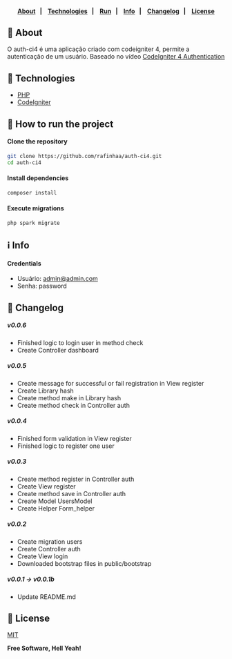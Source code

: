 <h4 align="center">
    <br><br>
    <p align="center">
      <a href="#-about">About</a>&nbsp;&nbsp;&nbsp;|&nbsp;&nbsp;&nbsp;
      <a href="#-technologies">Technologies</a>&nbsp;&nbsp;&nbsp;|&nbsp;&nbsp;&nbsp;
      <a href="#-how-to-run-the-project">Run</a>&nbsp;&nbsp;&nbsp;|&nbsp;&nbsp;&nbsp;
      <a href="#-info">Info</a>&nbsp;&nbsp;&nbsp;|&nbsp;&nbsp;&nbsp;
      <a href="#-changelog">Changelog</a>&nbsp;&nbsp;&nbsp;|&nbsp;&nbsp;&nbsp;
      <a href="#-license">License</a>
  </p>
</h4>

## 🔖 About
O auth-ci4 é uma aplicação criado com codeigniter 4, permite a autenticação de um usuário. Baseado no vídeo [CodeIgniter 4 Authentication](https://www.youtube.com/watch?v=vKFcpQo-h-Q)

## 🚀 Technologies
- [PHP](https://php.net/)
- [CodeIgniter](https://codeigniter.com/)

## 🏁 How to run the project
#### Clone the repository
```bash
git clone https://github.com/rafinhaa/auth-ci4.git
cd auth-ci4
```

#### Install dependencies
```bash
composer install
```

#### Execute migrations
```bash
php spark migrate
```

## ℹ️ Info
#### Credentials
- Usuário: admin@admin.com
- Senha:   password

## 📄 Changelog
##### v0.0.6
- Finished logic to login user in method check 
- Create Controller dashboard
##### v0.0.5
- Create message for successful or fail registration in View register
- Create Library hash
- Create method make in Library hash
- Create method check in Controller auth
##### v0.0.4
- Finished form validation in View register
- Finished logic to register one user
##### v0.0.3
- Create method register in Controller auth
- Create View register
- Create method save in Controller auth
- Create Model UsersModel
- Create Helper Form_helper
##### v0.0.2
- Create migration users
- Create Controller auth
- Create View login
- Downloaded bootstrap files in public/bootstrap
##### v0.0.1 -> v0.0.1b
- Update README.md

## 📝 License
[MIT](LICENSE)

**Free Software, Hell Yeah!**